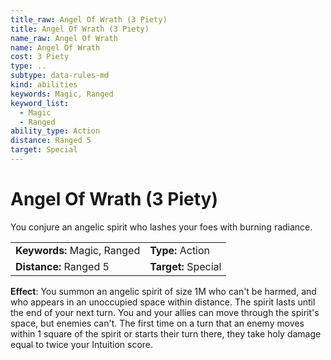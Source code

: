 ```yaml
---
title_raw: Angel Of Wrath (3 Piety)
title: Angel Of Wrath (3 Piety)
name_raw: Angel Of Wrath
name: Angel Of Wrath
cost: 3 Piety
type: ..
subtype: data-rules-md
kind: abilities
keywords: Magic, Ranged
keyword_list:
  - Magic
  - Ranged
ability_type: Action
distance: Ranged 5
target: Special
---
```


# Angel Of Wrath (3 Piety)

You conjure an angelic spirit who lashes your foes with burning radiance.

|                             |                     |
| :-------------------------- | :------------------ |
| **Keywords:** Magic, Ranged | **Type:** Action    |
| **Distance:** Ranged 5      | **Target:** Special |

**Effect**: You summon an angelic spirit of size 1M who can't be harmed, and who appears in an unoccupied space within distance. The spirit lasts until the end of your next turn. You and your allies can move through the spirit's space, but enemies can't. The first time on a turn that an enemy moves within 1 square of the spirit or starts their turn there, they take holy damage equal to twice your Intuition score.
